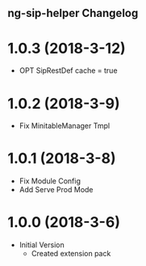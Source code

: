 ## ng-sip-helper Changelog

# 1.0.3 (2018-3-12)

* OPT SipRestDef cache = true

# 1.0.2 (2018-3-9)

* Fix MinitableManager Tmpl

# 1.0.1 (2018-3-8)

* Fix Module Config
* Add Serve Prod Mode

# 1.0.0 (2018-3-6)

* Initial Version
  * Created extension pack
